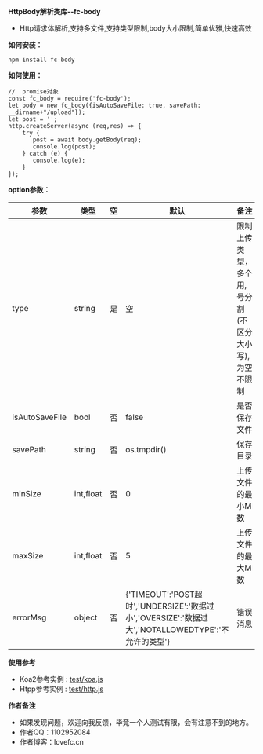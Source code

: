 **HttpBody解析类库--fc-body** 

- Http请求体解析,支持多文件,支持类型限制,body大小限制,简单优雅,快速高效

**如何安装：** 

````
npm install fc-body

````

**如何使用：** 
```
//  promise对象
const fc_body = require('fc-body');
let body = new fc_body({isAutoSaveFile: true, savePath: __dirname+"/upload"});
let post = '';
http.createServer(async (req,res) => {
    try {
       post = await body.getBody(req);
       console.log(post);
    } catch (e) {
       console.log(e);
    }
});
```
**option参数：** 

| 参数 |类型| 空 | 默认 | 备注 |
|----    |-------    |--- |---|------      | 
| type | string | 是  |  空 |  限制上传类型，多个用,号分割(不区分大小写),为空不限制  |
| isAutoSaveFile | bool |否  | false  | 是否保存文件   |
| savePath | string | 否 | os.tmpdir() | 保存目录 |
| minSize   | int,float | 否   | 0   |  上传文件的最小M数   |
| maxSize  | int,float | 否   | 5   |  上传文件的最大M数   |
| errorMsg | object | 否 |  {'TIMEOUT':'POST超时','UNDERSIZE':'数据过小','OVERSIZE':'数据过大','NOTALLOWEDTYPE':'不允许的类型'} | 错误消息|

**使用参考**

* Koa2参考实例 : [test/koa.js](test/koa.js)
* Htpp参考实例 : [test/http.js](test/http.js)

**作者备注**
- 如果发现问题，欢迎向我反馈，毕竟一个人测试有限，会有注意不到的地方。
- 作者QQ：1102952084
- 作者博客：lovefc.cn